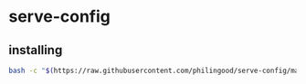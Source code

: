 # serve-config

## installing
```bash
bash -c "$(https://raw.githubusercontent.com/philingood/serve-config/main/debian-setup.sh)"
```
